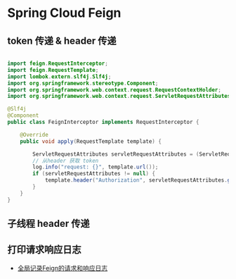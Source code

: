 # Spring Cloud Feign

## token 传递 & header 传递

```java

import feign.RequestInterceptor;
import feign.RequestTemplate;
import lombok.extern.slf4j.Slf4j;
import org.springframework.stereotype.Component;
import org.springframework.web.context.request.RequestContextHolder;
import org.springframework.web.context.request.ServletRequestAttributes;

@Slf4j
@Component
public class FeignInterceptor implements RequestInterceptor {

    @Override
    public void apply(RequestTemplate template) {

        ServletRequestAttributes servletRequestAttributes = (ServletRequestAttributes) RequestContextHolder.getRequestAttributes();
        // 从header 获取 token
        log.info("request: {}", template.url());
        if (servletRequestAttributes != null) {
            template.header("Authorization", servletRequestAttributes.getRequest().getHeader("Authorization"));
        }
    }
}
```

## 子线程 header 传递



## 打印请求响应日志

* [全局记录Feign的请求和响应日志](https://blog.csdn.net/youbl/article/details/109047987)
